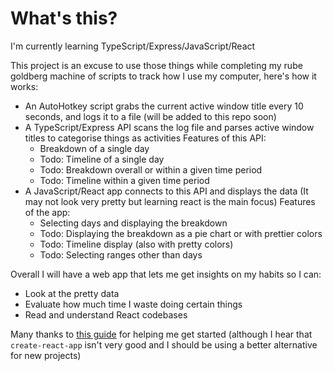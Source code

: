 # What's this?

I'm currently learning TypeScript/Express/JavaScript/React

This project is an excuse to use those things while completing my rube goldberg machine of scripts to track how I use my computer, here's how it works:

- An AutoHotkey script grabs the current active window title every 10 seconds, and logs it to a file (will be added to this repo soon)
- A TypeScript/Express API scans the log file and parses active window titles to categorise things as activities
  Features of this API:
    - Breakdown of a single day
    - Todo: Timeline of a single day
    - Todo: Breakdown overall or within a given time period
    - Todo: Timeline within a given time period
- A JavaScript/React app connects to this API and displays the data (It may not look very pretty but learning react is the main focus)
  Features of the app:
    - Selecting days and displaying the breakdown
    - Todo: Displaying the breakdown as a pie chart or with prettier colors
    - Todo: Timeline display (also with pretty colors)
    - Todo: Selecting ranges other than days

Overall I will have a web app that lets me get insights on my habits so I can:
- Look at the pretty data
- Evaluate how much time I waste doing certain things
- Read and understand React codebases

Many thanks to [this guide](https://www.freecodecamp.org/news/how-to-create-a-react-app-with-a-node-backend-the-complete-guide/) for helping me get started (although I hear that `create-react-app` isn't very good and I should be using a better alternative for new projects)
